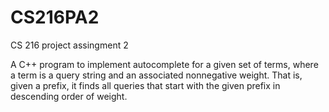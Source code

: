 # CS216PA2
CS 216 project assingment 2

A C++ program to implement autocomplete for a given set of terms, where a term is
a query string and an associated nonnegative weight. That is, given a prefix, it finds all queries
that start with the given prefix in descending order of weight.
